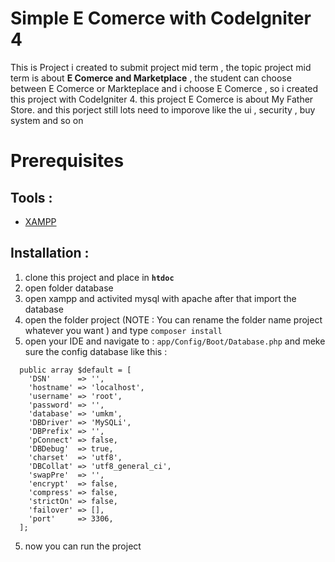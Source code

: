 # Simple E Comerce with CodeIgniter 4
This is Project i created to submit project mid term , the topic project mid term is about **E Comerce and Marketplace** , the student can choose between E Comerce or Markteplace and i choose E Comerce , so i created this project with CodeIgniter 4. this project E Comerce is about My Father Store. and this porject still lots need to imporove like the ui , security , buy system and so on  

Prerequisites
=======
Tools :
-------
* [XAMPP](https://www.apachefriends.org/download.html) 

Installation :
-------
1. clone this project and place in **`htdoc`**
3. open folder database 
4. open xampp and activited mysql with apache  after that import the database 
5. open the folder project (NOTE : You can rename the folder name project whatever you want ) and type  `composer install`
6. open your IDE and navigate to : `app/Config/Boot/Database.php` and meke sure the config  database like this :
```
  public array $default = [
    'DSN'      => '',
    'hostname' => 'localhost',
    'username' => 'root',
    'password' => '',
    'database' => 'umkm',
    'DBDriver' => 'MySQLi',
    'DBPrefix' => '',
    'pConnect' => false,
    'DBDebug'  => true,
    'charset'  => 'utf8',
    'DBCollat' => 'utf8_general_ci',
    'swapPre'  => '',
    'encrypt'  => false,
    'compress' => false,
    'strictOn' => false,
    'failover' => [],
    'port'     => 3306,
  ];
```
5. now you can run the project 




